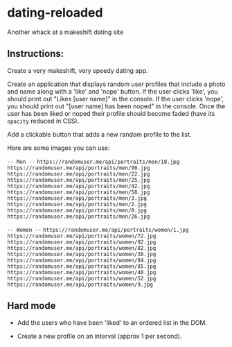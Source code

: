 # dating-reloaded
Another whack at a makeshift dating site

## Instructions:

Create a very makeshift, very speedy dating app.

Create an application that displays random user profiles that include a photo and name along with a 'like' and 'nope' button. If the user clicks 'like', you should print out "Likes [user name]" in the console. If the user clicks 'nope', you should print out "[user name] has been noped" in the console. Once the user has been liked or noped their profile should become faded (have its `opacity` reduced in CSS).

Add a clickable button that adds a new random profile to the list.

Here are some images you can use:

`-- Men --`
`https://randomuser.me/api/portraits/men/18.jpg
https://randomuser.me/api/portraits/men/90.jpg
https://randomuser.me/api/portraits/men/22.jpg
https://randomuser.me/api/portraits/men/25.jpg
https://randomuser.me/api/portraits/men/42.jpg
https://randomuser.me/api/portraits/men/58.jpg
https://randomuser.me/api/portraits/men/3.jpg
https://randomuser.me/api/portraits/men/2.jpg
https://randomuser.me/api/portraits/men/0.jpg
https://randomuser.me/api/portraits/men/26.jpg`

`-- Women --`
`https://randomuser.me/api/portraits/women/1.jpg
https://randomuser.me/api/portraits/women/72.jpg
https://randomuser.me/api/portraits/women/92.jpg
https://randomuser.me/api/portraits/women/82.jpg
https://randomuser.me/api/portraits/women/38.jpg
https://randomuser.me/api/portraits/women/84.jpg
https://randomuser.me/api/portraits/women/85.jpg
https://randomuser.me/api/portraits/women/40.jpg
https://randomuser.me/api/portraits/women/52.jpg
https://randomuser.me/api/portraits/women/9.jpg`


## Hard mode

- Add the users who have been 'liked' to an ordered list in the DOM.

- Create a new profile on an interval (approx 1 per second).